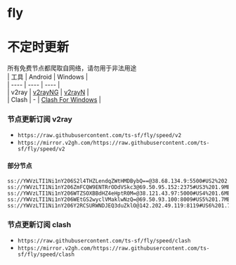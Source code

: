 # fly
# 不定时更新
所有免费节点都爬取自网络，请勿用于非法用途  
|  工具  | Android  | Windows  |  
|  ----  | ----   | ----  |  
| v2ray  | [v2rayNG](https://github.com/2dust/v2rayNG/releases) | [v2rayN](https://github.com/2dust/v2rayN/releases) |  
| Clash  | - | [Clash For Windows](https://github.com/2dust/clashN/releases) | 
  
### 节点更新订阅  v2ray
- `https://raw.githubusercontent.com/ts-sf/fly/speed/v2`  
- `https://mirror.v2gh.com/https://raw.githubusercontent.com/ts-sf/fly/speed/v2`  

#### 部分节点  
``` 
ss://YWVzLTI1Ni1nY206S2l4THZLendqZWtHMDBybQ==@38.68.134.9:5500#US2%202.0MB%2Fs
ss://YWVzLTI1Ni1nY206ZmFCQW9ENTRrODdVSkc3@69.50.95.152:2375#US3%201.9MB%2Fs
ss://YWVzLTI1Ni1nY206WTZSOXBBdHZ4eHptR0M=@38.121.43.97:5000#US4%201.6MB%2Fs
ss://YWVzLTI1Ni1nY206WEtGS2wyclVMaklwNzQ=@69.50.93.100:8009#US5%201.7MB%2Fs
ss://YWVzLTI1Ni1nY206Y2RCSURWNDJEQ3duZklO@142.202.49.119:8119#US6%201.7MB%2Fs
```
### 节点更新订阅  clash
- `https://raw.githubusercontent.com/ts-sf/fly/speed/clash`  
- `https://mirror.v2gh.com/https://raw.githubusercontent.com/ts-sf/fly/speed/clash`  


